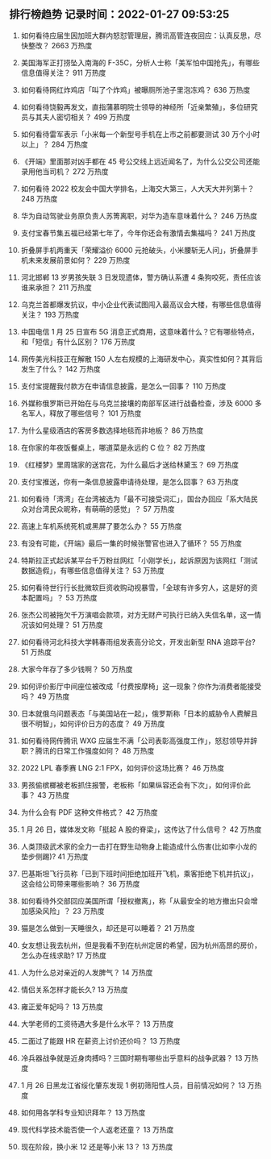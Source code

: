
## 排行榜趋势 记录时间：2022-01-27 09:53:25
  
  1. 如何看待应届生因加班大群内怒怼管理层，腾讯高管连夜回应：认真反思，尽快整改？ 2663 万热度
    
  2. 美国海军正打捞坠入南海的 F-35C，分析人士称「美军怕中国抢先」，有哪些信息值得关注？ 911 万热度
    
  3. 如何看待网红炸鸡店「叫了个炸鸡」被曝厕所池子里泡冻鸡？ 636 万热度
    
  4. 如何看待饶毅再发文，直指蒲慕明院士领导的神经所「近亲繁殖」，多位研究员与其夫人密切相关？ 499 万热度
    
  5. 如何看待雷军表示「小米每一个新型号手机在上市之前都要测试 30 万个小时以上」？ 284 万热度
    
  6. 《开端》里面那对凶手都在 45 号公交线上远近闻名了，为什么公交公司还能录用他当司机？ 272 万热度
    
  7. 如何看待 2022 校友会中国大学排名，上海交大第三，人大天大并列第十？ 248 万热度
    
  8. 华为自动驾驶业务原负责人苏箐离职，对华为造车意味着什么？ 246 万热度
    
  9. 支付宝春节集五福已经第七年了，今年你还会有激情去集福吗？ 241 万热度
    
  10. 折叠屏手机两重天「荣耀溢价 6000 元抢破头，小米腰斩无人问」，折叠屏手机未来发展前景如何？ 229 万热度
    
  11. 河北邯郸 13 岁男孩失联 3 日发现遗体，警方确认系遭 4 条狗咬死，责任应该谁来承担？ 211 万热度
    
  12. 乌克兰首都爆发抗议，中小企业代表试图闯入最高议会大楼，有哪些信息值得关注？ 193 万热度
    
  13. 中国电信 1 月 25 日宣布 5G 消息正式商用，这意味着什么？它有哪些特点，和「短信」有什么区别？ 176 万热度
    
  14. 网传美光科技正在解散 150 人左右规模的上海研发中心，真实性如何？其背后发生了什么？ 142 万热度
    
  15. 支付宝提醒我付款方在申请信息披露，是怎么一回事？ 110 万热度
    
  16. 外媒称俄罗斯已开始在与乌克兰接壤的南部军区进行战备检查，涉及 6000 多名军人，释放了哪些信号？ 101 万热度
    
  17. 为什么星级酒店的客房多数选择地毯而非地板？ 86 万热度
    
  18. 在你家的年夜饭餐桌上，哪道菜是永远的 C 位？ 82 万热度
    
  19. 《红楼梦》里周瑞家的送宫花，为什么最后才送给林黛玉？ 69 万热度
    
  20. 支付宝推送，你有一条信息披露申请待处理，是怎么回事？ 63 万热度
    
  21. 如何看待「湾湾」在台湾被选为「最不可接受词汇」，国台办回应「系大陆民众对台湾民众昵称，有萌萌的感觉」？ 57 万热度
    
  22. 高速上车机系统死机或黑屏了要怎么办？ 55 万热度
    
  23. 有没有可能，《开端》最后一集的时候张警官也进入了循环？ 55 万热度
    
  24. 特斯拉正式起诉某平台千万粉丝网红「小刚学长」，起诉原因为该网红「测试数据造假」，有哪些信息值得关注？ 53 万热度
    
  25. 如何看待世行行长批微软巨资收购动视暴雪，「全球有许多穷人，这是好的资本配置吗」？ 53 万热度
    
  26. 张杰公司被拖欠千万演唱会款项，对方无财产可执行已纳入失信名单，这一情况该如何处理？ 51 万热度
    
  27. 如何看待河北科技大学韩春雨组发表高分论文，开发出新型 RNA 追踪平台? 51 万热度
    
  28. 大家今年存了多少钱啊？ 50 万热度
    
  29. 如何评价影厅中间座位被改成「付费按摩椅」这一现象？你作为消费者能接受吗？ 49 万热度
    
  30. 日本就俄乌问题表态「与美国站在一起」，俄罗斯称「日本的威胁令人费解且很不明智」，如何评价日方的态度？ 49 万热度
    
  31. 如何看待网传腾讯 WXG 应届生不满「公司表彰高强度工作」，怒怼领导并辞职？腾讯的日常工作强度如何？ 48 万热度
    
  32. 2022 LPL 春季赛 LNG 2:1 FPX，如何评价这场比赛？ 46 万热度
    
  33. 男孩偷槟榔被老板抓住报警，老板称「如果纵容还会有下次」，如何评价此事？ 43 万热度
    
  34. 为什么会有 PDF 这种文件格式？ 42 万热度
    
  35. 1 月 26 日，媒体发文称「挺起 A 股的脊梁」，这传达了什么信号？ 42 万热度
    
  36. 人类顶级武术家的全力一击打在野生动物身上能造成什么伤害(比如李小龙的垫步侧踢)? 41 万热度
    
  37. 巴基斯坦飞行员称「已到下班时间拒绝加班开飞机，乘客拒绝下机并抗议」，这会给公司带来哪些影响？ 36 万热度
    
  38. 如何看待外交部回应美国所谓「授权撤离」，称「从最安全的地方撤出只会增加感染风险」？ 23 万热度
    
  39. 猫是怎么做到一天睡很久，却还是可以睡着？ 21 万热度
    
  40. 女友想让我去杭州，但是我看不到在杭州定居的希望，因为杭州高昂的房价，怎么办在线求助? 17 万热度
    
  41. 人为什么总对亲近的人发脾气？ 14 万热度
    
  42. 情侣关系怎样才能长久? 13 万热度
    
  43. 雍正爱年妃吗？ 13 万热度
    
  44. 大学老师的工资待遇大多是什么水平？ 13 万热度
    
  45. 二面过了能跟 HR 在薪资上讨价还价吗？ 13 万热度
    
  46. 冷兵器战争就是近身肉搏吗？三国时期有哪些出乎意料的战争武器？ 13 万热度
    
  47. 1 月 26 日黑龙江省绥化肇东发现 1 例初筛阳性人员，目前情况如何？ 13 万热度
    
  48. 如何用各学科专业知识拜年？ 13 万热度
    
  49. 现代科学技术能否使一个人返老还童？ 13 万热度
    
  50. 现在阶段，换小米 12 还是等小米 13？ 13 万热度
    